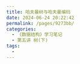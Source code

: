 ```yaml
---
title: 哈夫曼树与哈夫曼编码
date: 2024-06-24 20:22:42
permalink: /pages/9273bb/
categories:
  - 《数据结构》学习笔记
  - 第五讲 树(下)
tags:
  - 
---
```

